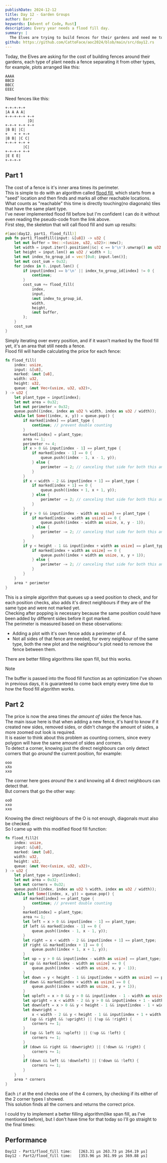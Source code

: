 ```yaml
---
publishDate: 2024-12-12
title: Day 12 - Garden Groups
author: Barr
keywords: [Advent of Code, Rust]
description: Every year needs a flood fill day.
summary: |
  The Elves are trying to build fences for their gardens and need me to calculate the cost.
github: https://github.com/CattoFace/aoc2024/blob/main/src/day12.rs
---
```

Today, the Elves are asking for the cost of building fences around their gardens, each type of plant needs a fence separating it from other types, for example, plots arranged like this:
```
AAAA
BBCD
BBCC
EEEC
```
Need fences like this:
```goat {width=150,height=220}
+-+-+-+-+
|A A A A|
+-+-+-+-+ +-+
          |D|
+-+-+ +-+ +-+
|B B| |C|
+   + + +-+
|B B| |C C|
+-+-+ +-+ +
        |C|
+-+-+-+ +-+
|E E E| 
+-+-+-+
```
## Part 1
The cost of a fence is it's inner area times its perimeter.  
This is simple to do with an algorithm called [flood fill](https://en.wikipedia.org/wiki/Flood_fill), which starts from a "seed" location and then finds and marks all other reachable locations.  
What counts as "reachable" this time is directly touching(no diagonals) tiles that have the same plant type.  
I've never implemented flood fill before but I'm confident I can do it without even reading the pseudo-code from the link above.  
First step, the skeleton that will call flood fill and sum up results:
```rust
#[aoc(day12, part1, flood_fill)]
pub fn part1_floodfill(input: &[u8]) -> u32 {
    let mut buffer = Vec::<(usize, u32, u32)>::new();
    let width = input.iter().position(|&c| c == b'\n').unwrap() as u32 + 1;
    let height = input.len() as u32 / width + 1;
    let mut index_to_group_id = vec![0u8; input.len()];
    let mut cost_sum = 0u32;
    for index in 0..input.len() {
        if input[index] == b'\n' || index_to_group_id[index] != 0 {
            continue;
        }
        cost_sum += flood_fill(
            index,
            input,
            &mut index_to_group_id,
            width,
            height,
            &mut buffer,
        );
    }
    cost_sum
}

```
Simply iterating over every position, and if it wasn't marked by the flood fill yet, it's an area that still needs a fence.  
Flood fill will handle calculating the price for each fence:
```rust
fn flood_fill(
    index: usize,
    input: &[u8],
    marked: &mut [u8],
    width: u32,
    height: u32,
    queue: &mut Vec<(usize, u32, u32)>,
) -> u32 {
    let plant_type = input[index];
    let mut area = 0u32;
    let mut perimeter = 0u32;
    queue.push((index, index as u32 % width, index as u32 / width));
    while let Some((index, x, y)) = queue.pop() {
        if marked[index] == plant_type {
            continue; // prevent double counting
        }
        marked[index] = plant_type;
        area += 1;
        perimeter += 4;
        if x > 0 && input[index - 1] == plant_type {
            if marked[index - 1] == 0 {
                queue.push((index - 1, x - 1, y));
            } else {
                perimeter -= 2; // canceling that side for both this and the neighbour
            }
        }
        if x < width - 2 && input[index + 1] == plant_type {
            if marked[index + 1] == 0 {
                queue.push((index + 1, x + 1, y));
            } else {
                perimeter -= 2; // canceling that side for both this and the neighbour
            }
        }
        if y > 0 && input[index - width as usize] == plant_type {
            if marked[index - width as usize] == 0 {
                queue.push((index - width as usize, x, y - 1));
            } else {
                perimeter -= 2; // canceling that side for both this and the neighbour
            }
        }
        if y < height - 1 && input[index + width as usize] == plant_type {
            if marked[index + width as usize] == 0 {
                queue.push((index + width as usize, x, y + 1));
            } else {
                perimeter -= 2; // canceling that side for both this and the neighbour
            }
        }
    }
    area * perimeter
}

```
This is a simple algorithm that queues up a seed position to check, and for each position checks, also adds it's direct neighbours if they are of the same type and were not marked yet.  
Checking after popping is necessary because the same position could have been added by different sides before it got marked.  
The perimeter is measured based on these observations:

- Adding a plot with it's own fence adds a perimeter of 4.
- Not all sides of that fence are needed, for every neighbour of the same type, both the new plot and the neighbour's plot need to remove the fence between them.

There are better filling algorithms like span fill, but this works.

> [!NOTE]
> The buffer is passed into the flood fill function as an optimization I've shown in previous days, it is guaranteed to come back empty every time due to how the flood fill algorithm works.

## Part 2
The price is now the area times *the amount of sides* the fence has.  
The main issue here is that when adding a new fence, it's hard to know if it created new sides, removed sides, or didn't change the amount of sides, a more zoomed out look is required.  
It is easier to think about this problem as counting corners, since every polygon will have the same amount of sides and corners.  
To detect a corner, knowing just the direct neighbours can only detect corners that go *around* the current position, for example:
```
ooo
xXo
xxo
```
The corner here goes *around* the `X` and knowing all 4 direct neighbours can detect that.  
But corners that go the other way:
```
ooO
xxo
xxo
```
Knowing the direct neighbours of the O is not enough, diagonals must also be checked.  
So I came up with this modified flood fill function:
```rust
fn flood_fill2(
    index: usize,
    input: &[u8],
    marked: &mut [u8],
    width: u32,
    height: u32,
    queue: &mut Vec<(usize, u32, u32)>,
) -> u32 {
    let plant_type = input[index];
    let mut area = 0u32;
    let mut corners = 0u32;
    queue.push((index, index as u32 % width, index as u32 / width));
    while let Some((index, x, y)) = queue.pop() {
        if marked[index] == plant_type {
            continue; // prevent double counting
        }
        marked[index] = plant_type;
        area += 1;
        let left = x > 0 && input[index - 1] == plant_type;
        if left && marked[index - 1] == 0 {
            queue.push((index - 1, x - 1, y));
        }
        let right = x < width - 2 && input[index + 1] == plant_type;
        if right && marked[index + 1] == 0 {
            queue.push((index + 1, x + 1, y));
        }
        let up = y > 0 && input[index - width as usize] == plant_type;
        if up && marked[index - width as usize] == 0 {
            queue.push((index - width as usize, x, y - 1));
        }
        let down = y < height - 1 && input[index + width as usize] == plant_type;
        if down && marked[index + width as usize] == 0 {
            queue.push((index + width as usize, x, y + 1));
        }
        let upleft = x > 0 && y > 0 && input[index - 1 - width as usize] == plant_type;
        let upright = x < width - 2 && y > 0 && input[index + 1 - width as usize] == plant_type;
        let downleft = x > 0 && y < height - 1 && input[index - 1 + width as usize] == plant_type;
        let downright =
            x < width - 2 && y < height - 1 && input[index + 1 + width as usize] == plant_type;
        if (up && right && !upright) || (!up && !right) {
            corners += 1;
        }
        if (up && left && !upleft) || (!up && !left) {
            corners += 1;
        }
        if (down && right && !downright) || (!down && !right) {
            corners += 1;
        }
        if (down && left && !downleft) || (!down && !left) {
            corners += 1;
        }
    }
    area * corners
}
```
Each `if` at the end checks one of the 4 corners, by checking if its either of the 2 corner types I showed.  
This solution finds all the corners and returns the correct price.

I could try to implement a better filling algorithm(like span fill, as I've mentioned before), but I don't have time for that today so I'll go straight to the final times:

## Performance
```
Day12 - Part1/flood_fill time:   [263.31 µs 263.73 µs 264.19 µs]
Day12 - Part2/flood_fill time:   [353.96 µs 361.99 µs 369.88 µs]
```

